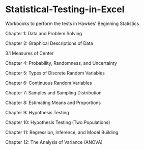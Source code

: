 # Statistical-Testing-in-Excel

Workbooks to perform the tests in Hawkes' Beginning Statistics

Chapter 1: Data and Problem Solving

Chapter 2: Graphical Descriptions of Data

3.1	Measures of Center

Chapter 4: Probability, Randomness, and Uncertainty

Chapter 5: Types of Discrete Random Variables

Chapter 6: Continuous Random Variables

Chapter 7: Samples and Sampling Distribution

Chapter 8: Estimating Means and Proportions

Chapter 9: Hypothesis Testing

Chapter 10: Hypothesis Testing (Two Populations)

Chapter 11: Regression, Inference, and Model Building

Chapter 12: The Analysis of Variance (ANOVA)
